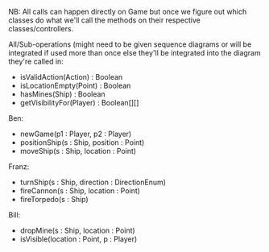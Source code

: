 NB: All calls can happen directly on Game but once we figure out which classes do what we'll call the methods on their respective classes/controllers.

All/Sub-operations (might need to be given sequence diagrams or will be integrated if used more than once else they'll be integrated into the diagram they're called in:
- isValidAction(Action) : Boolean
- isLocationEmpty(Point) : Boolean
- hasMines(Ship) : Boolean
- getVisibilityFor(Player) : Boolean[][]

Ben: 
- newGame(p1 : Player, p2 : Player)
- positionShip(s : Ship, position : Point)
- moveShip(s : Ship, location : Point)

Franz: 
- turnShip(s : Ship, direction : DirectionEnum)
- fireCannon(s : Ship, location : Point)
- fireTorpedo(s : Ship)

Bill: 
- dropMine(s : Ship, location : Point)
- isVisible(location : Point, p : Player)

